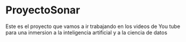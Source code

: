# ProyectoSonar
Este es el proyecto que vamos a ir trabajando en los videos de You tube para una inmersion a la inteligencia artificial y a la ciencia de datos
